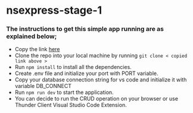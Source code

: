 # nsexpress-stage-1

### The instructions to get this simple app running are as explained below;

- Copy the link [here](https://github.com/devLateef/nsexpress-stage-1.git)
- Clone the repo into your local machine by running `git clone < copied link above >`
- Run `npm install` to install all the dependencies.
- Create .env file and initialize your port with PORT variable.
- Copy your database connection string for vs code and initialize it with variable DB_CONNECT
- Run `npm run dev` to start the application.
- You can decide to run the CRUD operation on your browser or use Thunder Client Visual Studio Code Extension.
